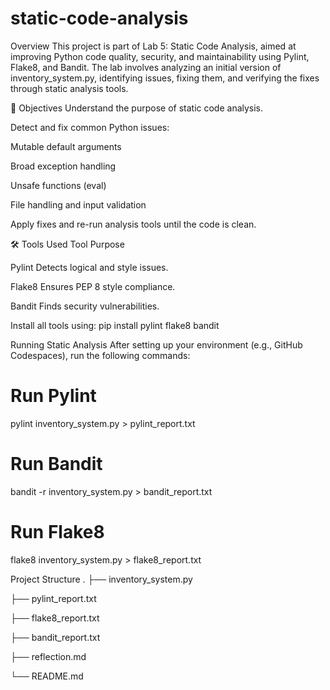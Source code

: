 # static-code-analysis
Overview
This project is part of Lab 5: Static Code Analysis, aimed at improving Python code quality, security, and maintainability using Pylint, Flake8, and Bandit.
The lab involves analyzing an initial version of inventory_system.py, identifying issues, fixing them, and verifying the fixes through static analysis tools.

🎯 Objectives
Understand the purpose of static code analysis.

Detect and fix common Python issues:

Mutable default arguments

Broad exception handling

Unsafe functions (eval)

File handling and input validation

Apply fixes and re-run analysis tools until the code is clean.

🛠️ Tools Used
Tool	Purpose

Pylint	Detects logical and style issues.

Flake8	Ensures PEP 8 style compliance.

Bandit	Finds security vulnerabilities.


Install all tools using:
pip install pylint flake8 bandit

Running Static Analysis
After setting up your environment (e.g., GitHub Codespaces), run the following commands:
# Run Pylint
pylint inventory_system.py > pylint_report.txt

# Run Bandit
bandit -r inventory_system.py > bandit_report.txt

# Run Flake8
flake8 inventory_system.py > flake8_report.txt


Project Structure
.
├── inventory_system.py        

├── pylint_report.txt           

├── flake8_report.txt           

├── bandit_report.txt           

├── reflection.md               

└── README.md                   
